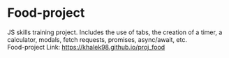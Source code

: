 # Food-project
JS skills training project. Includes the use of tabs, the creation of a timer, a calculator, modals, fetch requests, promises, async/await, etc.<br/>
Food-project Link: https://khalek98.github.io/proj_food